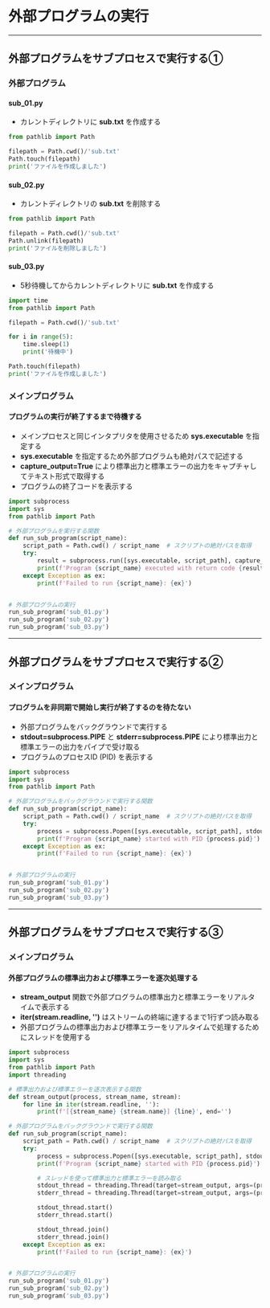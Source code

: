 # 外部プログラムの実行

---

## 外部プログラムをサブプロセスで実行する①

### 外部プログラム

#### sub_01.py

* カレントディレクトリに **sub.txt** を作成する

```python
from pathlib import Path

filepath = Path.cwd()/'sub.txt'
Path.touch(filepath)
print('ファイルを作成しました')
```

#### sub_02.py

* カレントディレクトリの **sub.txt** を削除する

```python
from pathlib import Path

filepath = Path.cwd()/'sub.txt'
Path.unlink(filepath)
print('ファイルを削除しました')
```

#### sub_03.py

* 5秒待機してからカレントディレクトリに **sub.txt** を作成する

```python
import time
from pathlib import Path

filepath = Path.cwd()/'sub.txt'

for i in range(5):
    time.sleep(1)
    print('待機中')

Path.touch(filepath)
print('ファイルを作成しました')
```

### メインプログラム

#### プログラムの実行が終了するまで待機する

* メインプロセスと同じインタプリタを使用させるため **sys.executable** を指定する
* **sys.executable** を指定するため外部プログラムも絶対パスで記述する
* **capture_output=True** により標準出力と標準エラーの出力をキャプチャしてテキスト形式で取得する
* プログラムの終了コードを表示する

```python
import subprocess
import sys
from pathlib import Path

# 外部プログラムを実行する関数
def run_sub_program(script_name):
    script_path = Path.cwd() / script_name  # スクリプトの絶対パスを取得
    try:
        result = subprocess.run([sys.executable, script_path], capture_output=True, text=True)
        print(f'Program {script_name} executed with return code {result.returncode}')
    except Exception as ex:
        print(f'Failed to run {script_name}: {ex}')


# 外部プログラムの実行
run_sub_program('sub_01.py')
run_sub_program('sub_02.py')
run_sub_program('sub_03.py')
```

---

## 外部プログラムをサブプロセスで実行する②

### メインプログラム

#### プログラムを非同期で開始し実行が終了するのを待たない

* 外部プログラムをバックグラウンドで実行する
* **stdout=subprocess.PIPE** と **stderr=subprocess.PIPE** により標準出力と標準エラーの出力をパイプで受け取る
* プログラムのプロセスID (PID) を表示する

```python
import subprocess
import sys
from pathlib import Path

# 外部プログラムをバックグラウンドで実行する関数
def run_sub_program(script_name):
    script_path = Path.cwd() / script_name  # スクリプトの絶対パスを取得
    try:
        process = subprocess.Popen([sys.executable, script_path], stdout=subprocess.PIPE, stderr=subprocess.PIPE, text=True)
        print(f'Program {script_name} started with PID {process.pid}')
    except Exception as ex:
        print(f'Failed to run {script_name}: {ex}')


# 外部プログラムの実行
run_sub_program('sub_01.py')
run_sub_program('sub_02.py')
run_sub_program('sub_03.py')
```

---

## 外部プログラムをサブプロセスで実行する③

### メインプログラム

#### 外部プログラムの標準出力および標準エラーを逐次処理する

* **stream_output** 関数で外部プログラムの標準出力と標準エラーをリアルタイムで表示する
* **iter(stream.readline, '')** はストリームの終端に達するまで1行ずつ読み取る
* 外部プログラムの標準出力および標準エラーをリアルタイムで処理するためにスレッドを使用する

```python
import subprocess
import sys
from pathlib import Path
import threading

# 標準出力および標準エラーを逐次表示する関数
def stream_output(process, stream_name, stream):
    for line in iter(stream.readline, ''):
        print(f'[{stream_name} {stream.name}] {line}', end='')

# 外部プログラムをバックグラウンドで実行する関数
def run_sub_program(script_name):
    script_path = Path.cwd() / script_name  # スクリプトの絶対パスを取得
    try:
        process = subprocess.Popen([sys.executable, script_path], stdout=subprocess.PIPE, stderr=subprocess.PIPE, text=True)
        print(f'Program {script_name} started with PID {process.pid}')

        # スレッドを使って標準出力と標準エラーを読み取る
        stdout_thread = threading.Thread(target=stream_output, args=(process, script_name, process.stdout))
        stderr_thread = threading.Thread(target=stream_output, args=(process, script_name, process.stderr))

        stdout_thread.start()
        stderr_thread.start()

        stdout_thread.join()
        stderr_thread.join()
    except Exception as ex:
        print(f'Failed to run {script_name}: {ex}')


# 外部プログラムの実行
run_sub_program('sub_01.py')
run_sub_program('sub_02.py')
run_sub_program('sub_03.py')
```
